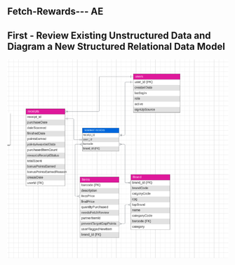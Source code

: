 <h2> Fetch-Rewards--- AE </h2>

<h2> First - Review Existing Unstructured Data and Diagram a New Structured Relational Data Model </h2>

<img class="fit-picture" src="ER Model.png?raw=True" alt="ER Model">
